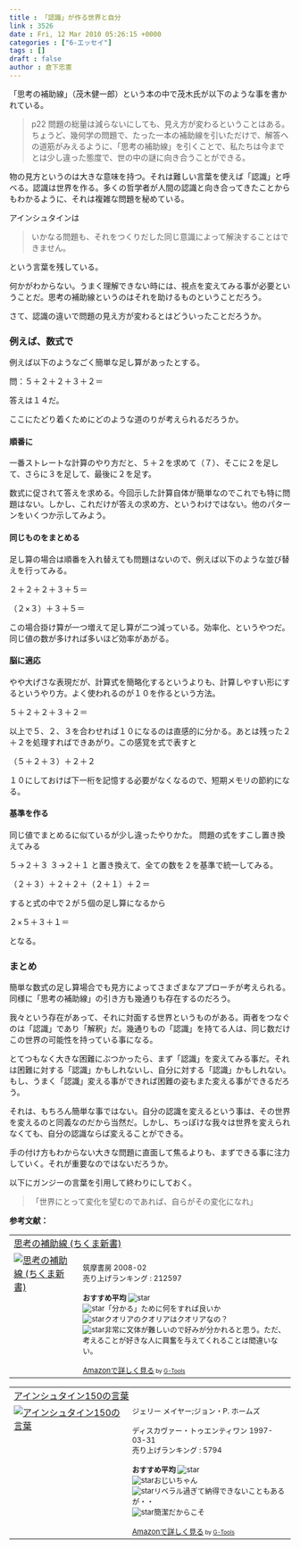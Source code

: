 ```yaml
---
title : 「認識」が作る世界と自分
link : 3526
date : Fri, 12 Mar 2010 05:26:15 +0000
categories : ["6-エッセイ"]
tags : []
draft : false
author : 倉下忠憲
---
```


「思考の補助線」（茂木健一郎）という本の中で茂木氏が以下のような事を書かれている。

<blockquote>
p22
問題の総量は減らないにしても、見え方が変わるということはある。ちょうど、幾何学の問題で、たった一本の補助線を引いただけで、解答への道筋がみえるように、「思考の補助線」を引くことで、私たちは今までとは少し違った態度で、世の中の謎に向き合うことができる。
</blockquote>

物の見方というのは大きな意味を持つ。それは難しい言葉を使えば「認識」と呼べる。認識は世界を作る。多くの哲学者が人間の認識と向き合ってきたことからもわかるように、それは複雑な問題を秘めている。

アインシュタインは

<blockquote>いかなる問題も、それをつくりだした同じ意識によって解決することはできません。</blockquote>

という言葉を残している。

何かがわからない。うまく理解できない時には、視点を変えてみる事が必要ということだ。思考の補助線というのはそれを助けるものということだろう。

さて、認識の違いで問題の見え方が変わるとはどういったことだろうか。

<h3>例えば、数式で</h3>
例えば以下のようなごく簡単な足し算があったとする。

問：５＋２＋２＋３＋２＝

答えは１４だ。

ここにたどり着くためにどのような道のりが考えられるだろうか。

<h4>順番に</h4>
一番ストレートな計算のやり方だと、５＋２を求めて（７）、そこに２を足して、さらに３を足して、最後に２を足す。

数式に促されて答えを求める。今回示した計算自体が簡単なのでこれでも特に問題はない。しかし、これだけが答えの求め方、というわけではない。他のパターンをいくつか示してみよう。

<h4>同じものをまとめる</h4>
足し算の場合は順番を入れ替えても問題はないので、例えば以下のような並び替えを行ってみる。

２＋２＋２＋３＋５＝

（２×３）＋３＋５＝

この場合掛け算が一つ増えて足し算が二つ減っている。効率化、というやつだ。同じ値の数が多ければ多いほど効率があがる。

<h4>脳に適応</h4>
やや大げさな表現だが、計算式を簡略化するというよりも、計算しやすい形にするというやり方。よく使われるのが１０を作るという方法。

５＋２＋２＋３＋２＝

以上で５、２、３を合わせれば１０になるのは直感的に分かる。あとは残った２＋２を処理すればできあがり。この感覚を式で表すと

（５＋２＋３）＋２＋２

１０にしておけば下一桁を記憶する必要がなくなるので、短期メモリの節約になる。
<h4>基準を作る</h4>
同じ値でまとめるに似ているが少し違ったやりかた。
問題の式をすこし置き換えてみる

５→２＋３
３→２＋１
と置き換えて、全ての数を２を基準で統一してみる。

（２＋３）＋２＋２＋（２＋１）＋２＝

すると式の中で２が５個の足し算になるから

２×５＋３＋１＝

となる。

<h3>まとめ</h3>
簡単な数式の足し算場合でも見方によってさまざまなアプローチが考えられる。同様に「思考の補助線」の引き方も幾通りも存在するのだろう。

我々という存在があって、それに対面する世界というものがある。両者をつなぐのは「認識」であり「解釈」だ。幾通りもの「認識」を持てる人は、同じ数だけこの世界の可能性を持っている事になる。

とてつもなく大きな困難にぶつかったら、まず「認識」を変えてみる事だ。それは困難に対する「認識」かもしれないし、自分に対する「認識」かもしれない。もし、うまく「認識」変える事ができれば困難の姿もまた変える事ができるだろう。

それは、もちろん簡単な事ではない。自分の認識を変えるという事は、その世界を変えるのと同義なのだから当然だ。しかし、ちっぽけな我々は世界を変えられなくても、自分の認識ならば変えることができる。

手の付け方もわからない大きな問題に直面して焦るよりも、まずできる事に注力していく。それが重要なのではないだろうか。

以下にガンジーの言葉を引用して終わりにしておく。

<blockquote>
「世界にとって変化を望むのであれば、自らがその変化になれ」
</blockquote>

<strong>参考文献：</strong>
<table  border="0" cellpadding="5"><tr><td colspan="2"><a href="http://www.amazon.co.jp/exec/obidos/ASIN/448006415X/rashita1000-22/" target="_top">思考の補助線 (ちくま新書)</a></td></tr><tr><td valign="top"><a href="http://www.amazon.co.jp/exec/obidos/ASIN/448006415X/rashita1000-22/" target="_top"><img src="http://ecx.images-amazon.com/images/I/41afaZNktVL._SL160_.jpg" border="0" alt="思考の補助線 (ちくま新書)" /></a></td><td valign="top"><font size="-1"><br />筑摩書房  2008-02<br />売り上げランキング : 212597<br /><br /><strong>おすすめ平均  </strong><img src="http://g-images.amazon.com/images/G/01/detail/stars-4-0.gif" alt="star" /><br /><img src="http://g-images.amazon.com/images/G/01/detail/stars-5-0.gif" alt="star" />「分かる」ために何をすれば良いか<br /><img src="http://g-images.amazon.com/images/G/01/detail/stars-3-0.gif" alt="star" />クオリアのクオリアはクオリアなの？<br /><img src="http://g-images.amazon.com/images/G/01/detail/stars-4-0.gif" alt="star" />非常に文体が難しいので好みが分かれると思う。ただ、考えることが好きな人に興奮を与えてくれることは間違いない。<br /><br /><a href="http://www.amazon.co.jp/exec/obidos/ASIN/448006415X/rashita1000-22/" target="_top">Amazonで詳しく見る</a></font><font size="-2"> by <a href="http://www.goodpic.com/mt/aws/index.html" >G-Tools</a></font></td></tr></table>

<table  border="0" cellpadding="5"><tr><td colspan="2"><a href="http://www.amazon.co.jp/exec/obidos/ASIN/4924751588/rashita1000-22/" target="_top">アインシュタイン150の言葉</a></td></tr><tr><td valign="top"><a href="http://www.amazon.co.jp/exec/obidos/ASIN/4924751588/rashita1000-22/" target="_top"><img src="http://ecx.images-amazon.com/images/I/511Y6P617TL._SL160_.jpg" border="0" alt="アインシュタイン150の言葉" /></a></td><td valign="top"><font size="-1">ジェリー メイヤー;ジョン・P. ホームズ <br /><br />ディスカヴァー・トゥエンティワン  1997-03-31<br />売り上げランキング : 5794<br /><br /><strong>おすすめ平均  </strong><img src="http://g-images.amazon.com/images/G/01/detail/stars-4-5.gif" alt="star" /><br /><img src="http://g-images.amazon.com/images/G/01/detail/stars-5-0.gif" alt="star" />おじいちゃん<br /><img src="http://g-images.amazon.com/images/G/01/detail/stars-4-0.gif" alt="star" />リベラル過ぎて納得できないこともあるが・・<br /><img src="http://g-images.amazon.com/images/G/01/detail/stars-4-0.gif" alt="star" />簡潔だからこそ<br /><br /><a href="http://www.amazon.co.jp/exec/obidos/ASIN/4924751588/rashita1000-22/" target="_top">Amazonで詳しく見る</a></font><font size="-2"> by <a href="http://www.goodpic.com/mt/aws/index.html" >G-Tools</a></font></td></tr></table>


